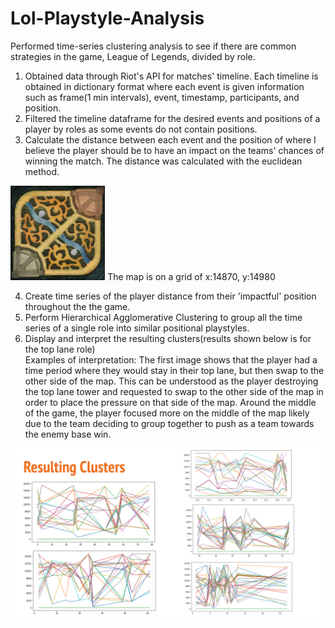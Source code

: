 # Lol-Playstyle-Analysis
Performed time-series clustering analysis to see if there are common strategies in the game, League of Legends, divided by role.

1. Obtained data through Riot's API for matches' timeline. Each timeline is obtained in dictionary format where each event is given information such as frame(1 min intervals), event, timestamp, participants, and position.
2. Filtered the timeline dataframe for the desired events and positions of a player by roles as some events do not contain positions.
3. Calculate the distance between each event and the position of where I believe the player should be to have an impact on the teams' chances of winning the match. The distance was calculated with the euclidean method.

<img src='map11.png' width="30%"/>
  The map is on a grid of x:14870, y:14980

4. Create time series of the player distance from their 'impactful' position throughout the the game.
5. Perform Hierarchical Agglomerative Clustering to group all the time series of a single role into similar positional playstyles.
6. Display and interpret the resulting clusters(results shown below is for the top lane role)
   <br>Examples of interpretation: The first image shows that the player had a time period where they would stay in their top lane, but then swap to the other side of the map. This can be understood as the player destroying the top lane tower and requested to swap to the other side of the map in order to place the pressure on that side of the map. Around the middle of the game, the player focused more on the middle of the map likely due to the team deciding to group together to push as a team towards the enemy base win.

<img src='Resulting Clusters.png'/>
